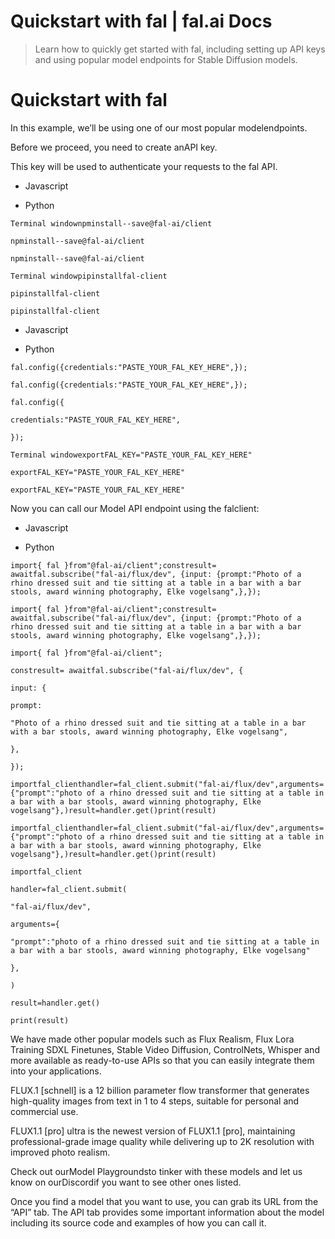 # Quickstart with fal | fal.ai Docs


> Learn how to quickly get started with fal, including setting up API keys and using popular model endpoints for Stable Diffusion models.


# Quickstart with fal

In this example, we’ll be using one of our most popular modelendpoints.

Before we proceed, you need to create anAPI key.

This key will be used to authenticate your requests to the fal API.

- Javascript

- Python

```
Terminal windownpminstall--save@fal-ai/client
```

```
npminstall--save@fal-ai/client
```

```
npminstall--save@fal-ai/client
```

```
Terminal windowpipinstallfal-client
```

```
pipinstallfal-client
```

```
pipinstallfal-client
```

- Javascript

- Python

```
fal.config({credentials:"PASTE_YOUR_FAL_KEY_HERE",});
```

```
fal.config({credentials:"PASTE_YOUR_FAL_KEY_HERE",});
```

```
fal.config({
```

```
credentials:"PASTE_YOUR_FAL_KEY_HERE",
```

```
});
```

```
Terminal windowexportFAL_KEY="PASTE_YOUR_FAL_KEY_HERE"
```

```
exportFAL_KEY="PASTE_YOUR_FAL_KEY_HERE"
```

```
exportFAL_KEY="PASTE_YOUR_FAL_KEY_HERE"
```

Now you can call our Model API endpoint using the falclient:

- Javascript

- Python

```
import{ fal }from"@fal-ai/client";constresult= awaitfal.subscribe("fal-ai/flux/dev", {input: {prompt:"Photo of a rhino dressed suit and tie sitting at a table in a bar with a bar stools, award winning photography, Elke vogelsang",},});
```

```
import{ fal }from"@fal-ai/client";constresult= awaitfal.subscribe("fal-ai/flux/dev", {input: {prompt:"Photo of a rhino dressed suit and tie sitting at a table in a bar with a bar stools, award winning photography, Elke vogelsang",},});
```

```
import{ fal }from"@fal-ai/client";
```

```
constresult= awaitfal.subscribe("fal-ai/flux/dev", {
```

```
input: {
```

```
prompt:
```

```
"Photo of a rhino dressed suit and tie sitting at a table in a bar with a bar stools, award winning photography, Elke vogelsang",
```

```
},
```

```
});
```

```
importfal_clienthandler=fal_client.submit("fal-ai/flux/dev",arguments={"prompt":"photo of a rhino dressed suit and tie sitting at a table in a bar with a bar stools, award winning photography, Elke vogelsang"},)result=handler.get()print(result)
```

```
importfal_clienthandler=fal_client.submit("fal-ai/flux/dev",arguments={"prompt":"photo of a rhino dressed suit and tie sitting at a table in a bar with a bar stools, award winning photography, Elke vogelsang"},)result=handler.get()print(result)
```

```
importfal_client
```

```
handler=fal_client.submit(
```

```
"fal-ai/flux/dev",
```

```
arguments={
```

```
"prompt":"photo of a rhino dressed suit and tie sitting at a table in a bar with a bar stools, award winning photography, Elke vogelsang"
```

```
},
```

```
)
```

```
result=handler.get()
```

```
print(result)
```

We have made other popular models such as Flux Realism, Flux Lora Training SDXL Finetunes, Stable Video Diffusion, ControlNets, Whisper and more available as ready-to-use APIs so that you can easily integrate them into your applications.

FLUX.1 [schnell] is a 12 billion parameter flow transformer that generates high-quality images from text in 1 to 4 steps, suitable for personal and commercial use.

FLUX1.1 [pro] ultra is the newest version of FLUX1.1 [pro], maintaining professional-grade image quality while delivering up to 2K resolution with improved photo realism.

Check out ourModel Playgroundsto tinker with these models and let us know on ourDiscordif you want to see other ones listed.

Once you find a model that you want to use, you can grab its URL from the “API” tab. The API tab provides some important information about the model including its source code and examples of how you can call it.